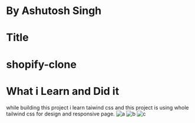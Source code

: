 # By Ashutosh Singh
# Title
# shopify-clone
# What i Learn and Did it

while building this project i learn taiwind css and this project is using whole tailwind css for design and responsive page.
![a](https://user-images.githubusercontent.com/109889191/189540701-68e45b1a-f63a-4dcb-a81b-27f4d606ff4f.png)
![b](https://user-images.githubusercontent.com/109889191/189540704-a7d2ab4d-0c7d-41ba-b419-29a9013df532.png)
![c](https://user-images.githubusercontent.com/109889191/189540707-fab7f43e-e348-4266-a37f-30b42eae52ae.png)
